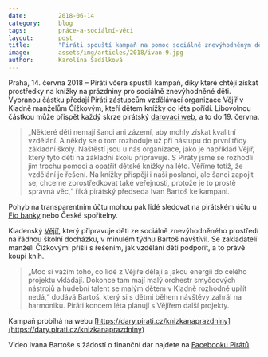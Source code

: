 ```yaml
---
date:         2018-06-14
category:     blog
tags:         práce-a-sociální-věci
layout:       post
title:        "Piráti spouští kampaň na pomoc sociálně znevýhodněným dětem"
image:        assets/img/articles/2018/ivan-9.jpg
author:       Karolína Sadílková
---
```


Praha, 14. června 2018 – Piráti včera spustili kampaň, díky které chtějí získat prostředky na knížky na prázdniny pro sociálně znevýhodněné děti. Vybranou částku předají Piráti zástupcům vzdělávací organizace Vějíř v Kladně manželům Čížkovým, kteří dětem knížky do léta pořídí. Libovolnou částkou může přispět každý skrze pirátský [darovací web](https://dary.pirati.cz/knizkanaprazdniny), a to do 19. června.

 > „Některé děti nemají šanci ani zázemí, aby mohly získat kvalitní vzdělání. A někdy se o tom rozhoduje už při nástupu do první třídy základní školy. Naštěstí jsou u nás organizace, jako je například Vějíř, který tyto děti na základní školu připravuje. S Piráty jsme se rozhodli jim trochu pomoci a opatřit dětské knížky na léto. Věříme totiž, že vzdělání je řešení. Na knížky přispějí i naši poslanci, ale šanci zapojit se, chceme zprostředkovat také veřejnosti, protože je to prostě správná věc,“ říká pirátský předseda Ivan Bartoš ke kampani. 

Pohyb na transparentním účtu mohou pak lidé sledovat na pirátském účtu u [Fio banky](https://ib.fio.cz/ib/transparent?a=2100048174) nebo České spořitelny.

Kladenský [Vějíř](http://vejirkladno.cz/), který připravuje děti ze sociálně znevýhodněného prostředí na řádnou školní docházku, v minulém týdnu Bartoš navštívil. Se zakladateli manželi Čížkovými přišli s řešením, jak vzdělání dětí podpořit, a to právě koupí knih. 

> „Moc si vážím toho, co lidé z Vějíře dělají a jakou energii do celého projektu vkládají. Dokonce tam mají malý orchestr smyčcových nástrojů a hudební talent se malým dětem v Kladně rozhodně upřít nedá,“ dodává Bartoš, který si s dětmi během návštěvy zahrál na harmoniku. Piráti koncem léta plánují s Vějířem další projekty.

Kampaň probíhá na webu [https://dary.pirati.cz/knizkanaprazdniny](https://dary.pirati.cz/knizkanaprazdniny)

Video Ivana Bartoše s žádostí o finanční dar najdete na [Facebooku Pirátů](https://www.facebook.com/ceska.piratska.strana/videos/10155872260649039/)
